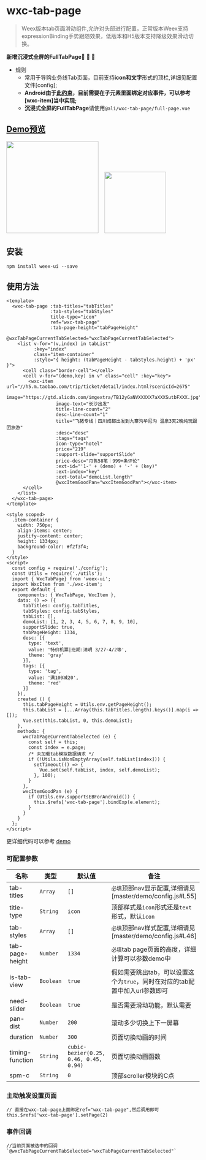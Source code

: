 # wxc-tab-page 

> Weex版本tab页面滑动组件,允许对头部进行配置，正常版本Weex支持expressionBinding手势跟随效果，低版本和H5版本支持降级效果滑动切换。

**新增沉浸式全屏的FullTabPage**🎉 🎉 🎉 

- 规则
   - 常用于导购业务线Tab页面，目前支持**icon和文字**形式的顶栏,详细见配置文件[config];
  - **Android由于[此约束](http://weex-project.io/cn/references/gesture.html#约束)，目前需要在子元素里面绑定对应事件，可以参考[wxc-item]当中实现;**
  - **沉浸式全屏的FullTabPage**请使用`@ali/wxc-tab-page/full-page.vue`
 

## [Demo预览](https://h5.m.taobao.com/trip/wxc-tab-page/index.html?_wx_tpl=https%3A%2F%2Fh5.m.taobao.com%2Ftrip%2Fwxc-tab-page%2Fdemo%2Findex.native-min.js)
<img src="https://gw.alipayobjects.com/zos/rmsportal/gEfRLhYhoxktoSjPGoZx.gif" width="240"/>&nbsp;&nbsp;&nbsp;&nbsp;<img src="http://gtms04.alicdn.com/tfs/TB1M7ywSpXXXXXuXXXXXXXXXXXX-200-200.png" width="160"/>

## 安装

```shell
npm install weex-ui --save
```

## 使用方法

```vue
<template>
  <wxc-tab-page :tab-titles="tabTitles"
                :tab-styles="tabStyles"
                title-type="icon"
                ref="wxc-tab-page"
                :tab-page-height="tabPageHeight"
                @wxcTabPageCurrentTabSelected="wxcTabPageCurrentTabSelected">
    <list v-for="(v,index) in tabList"
          :key="index"
          class="item-container"
          :style="{ height: (tabPageHeight - tabStyles.height) + 'px' }">
      <cell class="border-cell"></cell>
      <cell v-for="(demo,key) in v" class="cell" :key="key">
        <wxc-item url="//h5.m.taobao.com/trip/ticket/detail/index.html?scenicId=2675"
                  image="https://gtd.alicdn.com/imgextra/TB12yGaNVXXXXX7aXXXSutbFXXX.jpg"
                  image-text="长沙出发"
                  title-line-count="2"
                  desc-line-count="1"
                  title="飞猪专线｜四川成都出发到九寨沟牟尼沟 温泉3天2晚纯玩跟团旅游"
                  :desc="desc"
                  :tags="tags"
                  icon-type="hotel"
                  price="219"
                  :support-slide="supportSlide"
                  price-desc="月售58笔｜999+条评论"
                  :ext-id="'1-' + (demo) + '-' + (key)"
                  :ext-index="key"
                  :ext-total="demoList.length"
                  @wxcItemGoodPan="wxcItemGoodPan"></wxc-item>
      </cell>
    </list>
  </wxc-tab-page>
</template>

<style scoped>
  .item-container {
    width: 750px;
    align-items: center;
    justify-content: center;
    height: 1334px;
    background-color: #f2f3f4;
  }
</style>
<script>
  const config = require('./config');
  const Utils = require('./utils');
  import { WxcTabPage} from 'weex-ui';
  import WxcItem from './wxc-item';
  export default {
    components: { WxcTabPage, WxcItem },
    data: () => ({
      tabTitles: config.tabTitles,
      tabStyles: config.tabStyles,
      tabList: [],
      demoList: [1, 2, 3, 4, 5, 6, 7, 8, 9, 10],
      supportSlide: true,
      tabPageHeight: 1334,
      desc: [{
        type: 'text',
        value: '特价机票|班期:清明 3/27-4/2等',
        theme: 'gray'
      }],
      tags: [{
        type: 'tag',
        value: '满100减20',
        theme: 'red'
      }]
    }),
    created () {
      this.tabPageHeight = Utils.env.getPageHeight();
      this.tabList = [...Array(this.tabTitles.length).keys()].map(i => []);
      Vue.set(this.tabList, 0, this.demoList);
    },
    methods: {
      wxcTabPageCurrentTabSelected (e) {
        const self = this;
        const index = e.page;
        /* 未加载tab模拟数据请求 */
        if (!Utils.isNonEmptyArray(self.tabList[index])) {
          setTimeout(() => {
            Vue.set(self.tabList, index, self.demoList);
          }, 100);
        }
      },
      wxcItemGoodPan (e) {
        if (Utils.env.supportsEBForAndroid()) {
          this.$refs['wxc-tab-page'].bindExp(e.element);
        }
      }
    }
  };
</script>
```
更详细代码可以参考 [demo](https://github.com/alibaba/weex-ui/blob/master/example/tab-page/index.vue)


### 可配置参数

| 名称      | 类型     | 默认值   | 备注  |
|-------------|------------|--------|-----|
| tab-titles | `Array` | `[]` | `必填`顶部nav显示配置,详细请见[master/demo/config.js#L55]|
| title-type | `String` | `icon` | 顶部样式是`icon`形式还是`text`形式，默认`icon`|
| tab-styles | `Array` | `[]` | `必填`顶部nav样式配置,详细请见[master/demo/config.js#L46]|
| tab-page-height | `Number` | `1334` |`必填`tab page页面的高度，详细计算可以参数demo中 |
| is-tab-view | `Boolean` | `true` |假如需要跳出tab，可以设置这个为`true`，同时在对应的tab配置中加入url参数即可 |
| need-slider | `Boolean` | `true` | 是否需要滑动功能，默认需要|
| pan-dist | `Number` | `200` | 滚动多少切换上下一屏幕|
| duration | `Number` | `300` | 页面切换动画的时间 |
| timing-function | `String` | `cubic-bezier(0.25, 0.46, 0.45, 0.94)` | 页面切换动画函数 |
| spm-c | `String` | `0` | 顶部scroller模块的C点|

### 主动触发设置页面

```
// 直接在wxc-tab-page上面绑定ref="wxc-tab-page",然后调用即可
this.$refs['wxc-tab-page'].setPage(2)
```

### 事件回调
```
//当前页面被选中的回调`@wxcTabPageCurrentTabSelected="wxcTabPageCurrentTabSelected"`
```
